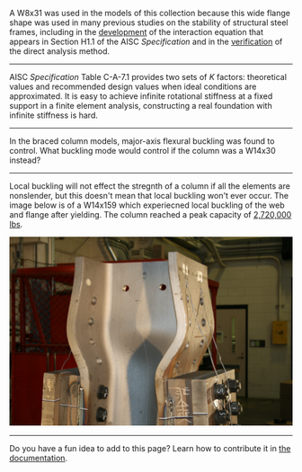 
A W8x31 was used in the models of this collection because this wide flange shape was 
used in many previous studies on the stability of structural steel frames, including 
in the [development](https://fsel.engr.utexas.edu/research/publications/details/703110325) 
of the interaction equation that appears in Section H1.1 of the AISC *Specification* 
and in the [verification](https://doi.org/10.1061/(ASCE)0733-9445(2004)130:8(1197)) of 
the direct analysis method.

--------------------------------------------------------------------------------

AISC *Specification* Table C-A-7.1 provides two sets of *K* factors: theoretical values 
and recommended design values when ideal conditions are approximated. It is easy to 
achieve infinite rotational stiffness at a fixed support in a finite element analysis, 
constructing a real foundation with infinite stiffness is hard. 

--------------------------------------------------------------------------------

In the braced column models, major-axis flexural buckling was found to control. 
What buckling mode would control if the column was a W14x30 instead?

--------------------------------------------------------------------------------

Local buckling will not effect the stregnth of a column if all the elements are 
nonslender, but this doesn't mean that local buckling won't ever occur. The image below
is of a W14x159 which experiecned local buckling of the web and flange after yielding. 
The column reached a peak capacity of [2,720,000 lbs](https://doi.org/10.1016/j.jcsr.2010.10.003).

![Local buckling of a W14x159](./W14x159.jpg)

--------------------------------------------------------------------------------

Do you have a fun idea to add to this page? Learn how to contribute it in [the documentation](../docs/#Adding-a-more-fun-item).
